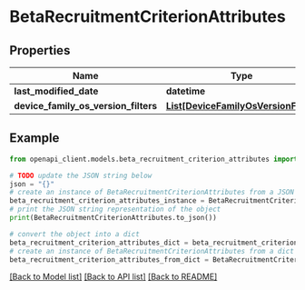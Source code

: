 # BetaRecruitmentCriterionAttributes


## Properties

Name | Type | Description | Notes
------------ | ------------- | ------------- | -------------
**last_modified_date** | **datetime** |  | [optional] 
**device_family_os_version_filters** | [**List[DeviceFamilyOsVersionFilter]**](DeviceFamilyOsVersionFilter.md) |  | [optional] 

## Example

```python
from openapi_client.models.beta_recruitment_criterion_attributes import BetaRecruitmentCriterionAttributes

# TODO update the JSON string below
json = "{}"
# create an instance of BetaRecruitmentCriterionAttributes from a JSON string
beta_recruitment_criterion_attributes_instance = BetaRecruitmentCriterionAttributes.from_json(json)
# print the JSON string representation of the object
print(BetaRecruitmentCriterionAttributes.to_json())

# convert the object into a dict
beta_recruitment_criterion_attributes_dict = beta_recruitment_criterion_attributes_instance.to_dict()
# create an instance of BetaRecruitmentCriterionAttributes from a dict
beta_recruitment_criterion_attributes_from_dict = BetaRecruitmentCriterionAttributes.from_dict(beta_recruitment_criterion_attributes_dict)
```
[[Back to Model list]](../README.md#documentation-for-models) [[Back to API list]](../README.md#documentation-for-api-endpoints) [[Back to README]](../README.md)


